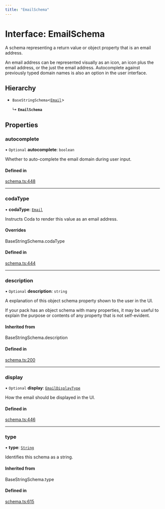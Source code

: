```yaml
---
title: "EmailSchema"
---
```

# Interface: EmailSchema

A schema representing a return value or object property that is an email address.

An email address can be represented visually as an icon, an icon plus the email address, or
the just the email address.  Autocomplete against previously typed domain names is
also an option in the user interface.

## Hierarchy

- `BaseStringSchema`<[`Email`](../enums/ValueHintType.md#email)\>

  ↳ **`EmailSchema`**

## Properties

### autocomplete

• `Optional` **autocomplete**: `boolean`

Whether to auto-complete the email domain during user input.

#### Defined in

[schema.ts:448](https://github.com/coda/packs-sdk/blob/main/schema.ts#L448)

___

### codaType

• **codaType**: [`Email`](../enums/ValueHintType.md#email)

Instructs Coda to render this value as an email address.

#### Overrides

BaseStringSchema.codaType

#### Defined in

[schema.ts:444](https://github.com/coda/packs-sdk/blob/main/schema.ts#L444)

___

### description

• `Optional` **description**: `string`

A explanation of this object schema property shown to the user in the UI.

If your pack has an object schema with many properties, it may be useful to
explain the purpose or contents of any property that is not self-evident.

#### Inherited from

BaseStringSchema.description

#### Defined in

[schema.ts:200](https://github.com/coda/packs-sdk/blob/main/schema.ts#L200)

___

### display

• `Optional` **display**: [`EmailDisplayType`](../enums/EmailDisplayType.md)

How the email should be displayed in the UI.

#### Defined in

[schema.ts:446](https://github.com/coda/packs-sdk/blob/main/schema.ts#L446)

___

### type

• **type**: [`String`](../enums/ValueType.md#string)

Identifies this schema as a string.

#### Inherited from

BaseStringSchema.type

#### Defined in

[schema.ts:615](https://github.com/coda/packs-sdk/blob/main/schema.ts#L615)
